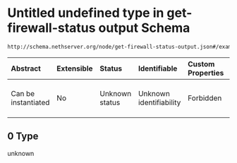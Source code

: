 # Untitled undefined type in get-firewall-status output Schema

```txt
http://schema.nethserver.org/node/get-firewall-status-output.json#/examples/0
```



| Abstract            | Extensible | Status         | Identifiable            | Custom Properties | Additional Properties | Access Restrictions | Defined In                                                                                       |
| :------------------ | :--------- | :------------- | :---------------------- | :---------------- | :-------------------- | :------------------ | :----------------------------------------------------------------------------------------------- |
| Can be instantiated | No         | Unknown status | Unknown identifiability | Forbidden         | Allowed               | none                | [get-firewall-status-output.json\*](node/get-firewall-status-output.json "open original schema") |

## 0 Type

unknown
